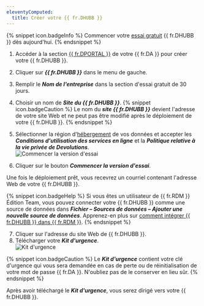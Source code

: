 ```yaml
---
eleventyComputed:
  title: Créer votre {{ fr.DHUBB }}
---
```

{% snippet icon.badgeInfo %}
Commencer votre [essai gratuit](https://password.devolutions.net/fr/business/sign-up) {{ fr.DHUBB }} dès aujourd'hui.
{% endsnippet %}

1. Accéder à la section [{{ fr.DPORTAL }}](https://portal.devolutions.com/password-hub) de votre {{ fr.DA }} pour créer votre {{ fr.DHUBB }}.
1. Cliquer sur ***{{ fr.DHUBB }}*** dans le menu de gauche.
1. Remplir le ***Nom de l'entreprise*** dans la section d'essai gratuit de 30 jours.
1. Choisir un nom de ***Site du {{ fr.DHUBB }}***.
{% snippet icon.badgeCaution %}
Le nom du ***site {{ fr.DHUBB }}*** devient l'adresse de votre site Web et ne peut pas être modifié après le déploiement de votre {{ fr.DHUB }}.
{% endsnippet %}

5. Sélectionner la région d'[hébergement](/fr/kb/hub-business/knowledge-base/hosting-region-password-hub/) de vos données et accepter les ***Conditions d'utilisation des services en ligne*** et la ***Politique relative à la vie privée de Devolutions***.  
![Commencer la version d'essai](https://webdevolutions.azureedge.net/docs/fr/hub/Hub4006.png)
1. Cliquer sur le bouton ***Commencer la version d'essai***.  

Une fois le déploiement prêt, vous recevrez un courriel contenant l'adresse Web de votre {{ fr.DHUBB }}.  

{% snippet icon.badgeHelp %}
Si vous êtes un utilisateur de {{ fr.RDM }} Édition Team, vous pouvez connecter votre {{ fr.DHUBB }} comme une source de données dans ***Fichier – Sources de données – Ajouter une nouvelle source de données***. Apprenez-en plus sur [comment intégrer {{ fr.DHUBB }} dans {{ fr.RDM }}](/fr/kb/remote-desktop-manager/how-to-articles/integrate-hub-business-rdm/).
{% endsnippet %}

7. Cliquer sur l'adresse du site Web de {{ fr.DHUBB }}.
1. Télécharger votre ***Kit d'urgence***.  
![Kit d'urgence](https://webdevolutions.azureedge.net/docs/fr/hub/Hub4143.png) 

{% snippet icon.badgeCaution %}
Le ***Kit d'urgence*** contient votre clé d'urgence qui vous sera demandée en cas de perte ou de réinitialisation de votre mot de passe {{ fr.DA }}. N'oubliez pas de le conserver en lieu sûr.
{% endsnippet %}

Après avoir téléchargé le ***Kit d'urgence***, vous serez dirigé vers votre {{ fr.DHUBB }}.
